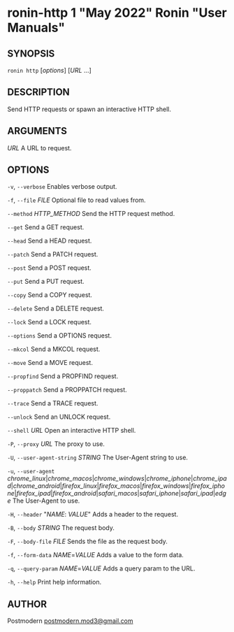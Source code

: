 # ronin-http 1 "May 2022" Ronin "User Manuals"

## SYNOPSIS

`ronin http` [*options*] [*URL* ...]

## DESCRIPTION

Send HTTP requests or spawn an interactive HTTP shell.

## ARGUMENTS

*URL*
  A URL to request.

## OPTIONS

`-v`, `--verbose`
  Enables verbose output.

`-f`, `--file` *FILE*
  Optional file to read values from.

`--method` *HTTP_METHOD*
  Send the HTTP request method.

`--get`
  Send a GET request.

`--head`
  Send a HEAD request.

`--patch`
  Send a PATCH request.

`--post`
  Send a POST request.

`--put`
  Send a PUT request.

`--copy`
  Send a COPY request.

`--delete`
  Send a DELETE request.

`--lock`
  Send a LOCK request.

`--options`
  Send a OPTIONS request.

`--mkcol`
  Send a MKCOL request.

`--move`
  Send a MOVE request.

`--propfind`
  Send a PROPFIND request.

`--proppatch`
  Send a PROPPATCH request.

`--trace`
  Send a TRACE request.

`--unlock`
  Send an UNLOCK request.

`--shell` *URL*
  Open an interactive HTTP shell.

`-P`, `--proxy` *URL*
  The proxy to use.

`-U`, `--user-agent-string` *STRING*
  The User-Agent string to use.

`-u`, `--user-agent` *chrome_linux*\|*chrome_macos*\|*chrome_windows*\|*chrome_iphone*\|*chrome_ipad*\|*chrome_android*\|*firefox_linux*\|*firefox_macos*\|*firefox_windows*\|*firefox_iphone*\|*firefox_ipad*\|*firefox_android*\|*safari_macos*\|*safari_iphone*\|*safari_ipad*\|*edge*
  The User-Agent to use.

`-H`, `--header` "*NAME*: *VALUE*"
  Adds a header to the request.

`-B`, `--body` *STRING*
  The request body.

`-F`, `--body-file` *FILE*
  Sends the file as the request body.

`-f`, `--form-data` *NAME*=*VALUE*
  Adds a value to the form data.

`-q`, `--query-param` *NAME*=*VALUE*
  Adds a query param to the URL.

`-h`, `--help`
  Print help information.

## AUTHOR

Postmodern <postmodern.mod3@gmail.com>


